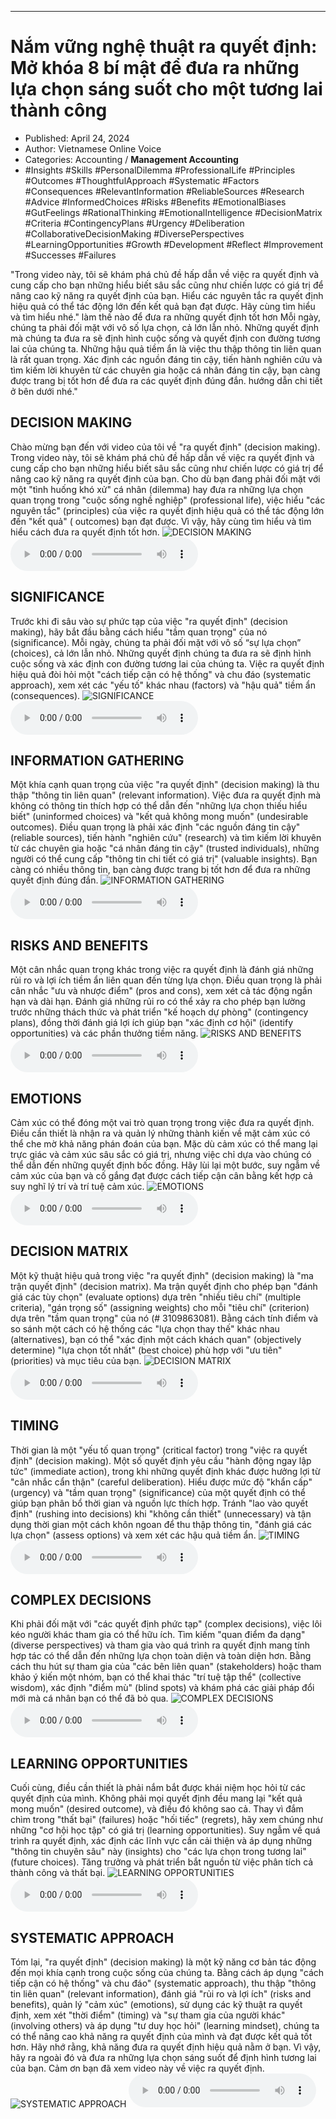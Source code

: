 
---

# Nắm vững nghệ thuật ra quyết định: Mở khóa 8 bí mật để đưa ra những lựa chọn sáng suốt cho một tương lai thành công

- Published: April 24, 2024
- Author: Vietnamese Online Voice
- Categories: Accounting / **Management Accounting**
- #Insights #Skills #PersonalDilemma #ProfessionalLife #Principles #Outcomes #ThoughtfulApproach #Systematic #Factors #Consequences #RelevantInformation #ReliableSources #Research #Advice #InformedChoices #Risks #Benefits #EmotionalBiases #GutFeelings #RationalThinking #EmotionalIntelligence #DecisionMatrix #Criteria #ContingencyPlans #Urgency #Deliberation #CollaborativeDecisionMaking #DiversePerspectives #LearningOpportunities #Growth #Development #Reflect #Improvement #Successes #Failures

"Trong video này, tôi sẽ khám phá chủ đề hấp dẫn về việc ra quyết định và cung cấp cho bạn những hiểu biết sâu sắc cũng như chiến lược có giá trị để nâng cao kỹ năng ra quyết định của bạn. Hiểu các nguyên tắc ra quyết định hiệu quả có thể tác động lớn đến kết quả bạn đạt được. Hãy cùng tìm hiểu và tìm hiểu nhé." làm thế nào để đưa ra những quyết định tốt hơn Mỗi ngày, chúng ta phải đối mặt với vô số lựa chọn, cả lớn lẫn nhỏ. Những quyết định mà chúng ta đưa ra sẽ định hình cuộc sống và quyết định con đường tương lai của chúng ta. Những hậu quả tiềm ẩn là việc thu thập thông tin liên quan là rất quan trọng. Xác định các nguồn đáng tin cậy, tiến hành nghiên cứu và tìm kiếm lời khuyên từ các chuyên gia hoặc cá nhân đáng tin cậy, bạn càng được trang bị tốt hơn để đưa ra các quyết định đúng đắn. hướng dẫn chi tiết ở bên dưới nhé."


## DECISION MAKING

Chào mừng bạn đến với video của tôi về "ra quyết định" (decision making). Trong video này, tôi sẽ khám phá chủ đề hấp dẫn về việc ra quyết định và cung cấp cho bạn những hiểu biết sâu sắc cũng như chiến lược có giá trị để nâng cao kỹ năng ra quyết định của bạn. Cho dù bạn đang phải đối mặt với một "tình huống khó xử" cá nhân (dilemma) hay đưa ra những lựa chọn quan trọng trong "cuộc sống nghề nghiệp" (professional life), việc hiểu "các nguyên tắc" (principles) của việc ra quyết định hiệu quả có thể tác động lớn đến "kết quả" ( outcomes) bạn đạt được. Vì vậy, hãy cùng tìm hiểu và tìm hiểu cách đưa ra quyết định tốt hơn.
![DECISION MAKING](https://http-archiver-apis-production-80.schnworks.com/storage/images/transitions/2024-04-24/transition-10400387021-Montserrat-SemiBold-7B1FA2.jpg)
<audio controls>
    <source src="https://http-archiver-apis-production-80.schnworks.com/storage/audio/file-18225714247.mp3" type="audio/mpeg">
</audio>



## SIGNIFICANCE

Trước khi đi sâu vào sự phức tạp của việc "ra quyết định" (decision making), hãy bắt đầu bằng cách hiểu "tầm quan trọng" của nó (significance). Mỗi ngày, chúng ta phải đối mặt với vô số “sự lựa chọn” (choices), cả lớn lẫn nhỏ. Những quyết định chúng ta đưa ra sẽ định hình cuộc sống và xác định con đường tương lai của chúng ta. Việc ra quyết định hiệu quả đòi hỏi một "cách tiếp cận có hệ thống" và chu đáo (systematic approach), xem xét các "yếu tố" khác nhau (factors) và "hậu quả" tiềm ẩn (consequences).
![SIGNIFICANCE](https://http-archiver-apis-production-80.schnworks.com/storage/images/transitions/2024-04-24/transition-27637084882-Montserrat-Bold-303F9F.jpg)
<audio controls>
    <source src="https://http-archiver-apis-production-80.schnworks.com/storage/audio/file-11793590559.mp3" type="audio/mpeg">
</audio>



## INFORMATION GATHERING

Một khía cạnh quan trọng của việc "ra quyết định" (decision making) là thu thập "thông tin liên quan" (relevant information). Việc đưa ra quyết định mà không có thông tin thích hợp có thể dẫn đến "những lựa chọn thiếu hiểu biết" (uninformed choices) và "kết quả không mong muốn" (undesirable outcomes). Điều quan trọng là phải xác định "các nguồn đáng tin cậy" (reliable sources), tiến hành "nghiên cứu" (research) và tìm kiếm lời khuyên từ các chuyên gia hoặc "cá nhân đáng tin cậy" (trusted individuals), những người có thể cung cấp "thông tin chi tiết có giá trị" (valuable insights). Bạn càng có nhiều thông tin, bạn càng được trang bị tốt hơn để đưa ra những quyết định đúng đắn.
![INFORMATION GATHERING](https://http-archiver-apis-production-80.schnworks.com/storage/images/transitions/2024-04-24/transition-850937398-Montserrat-Medium-673AB7.jpg)
<audio controls>
    <source src="https://http-archiver-apis-production-80.schnworks.com/storage/audio/file-5159470936.mp3" type="audio/mpeg">
</audio>



## RISKS AND BENEFITS

Một cân nhắc quan trọng khác trong việc ra quyết định là đánh giá những rủi ro và lợi ích tiềm ẩn liên quan đến từng lựa chọn. Điều quan trọng là phải cân nhắc "ưu và nhược điểm" (pros and cons), xem xét cả tác động ngắn hạn và dài hạn. Đánh giá những rủi ro có thể xảy ra cho phép bạn lường trước những thách thức và phát triển "kế hoạch dự phòng" (contingency plans), đồng thời đánh giá lợi ích giúp bạn "xác định cơ hội" (identify opportunities) và các phần thưởng tiềm năng.
![RISKS AND BENEFITS](https://http-archiver-apis-production-80.schnworks.com/storage/images/transitions/2024-04-24/transition-27305824319-Montserrat-Bold-4A148C.jpg)
<audio controls>
    <source src="https://http-archiver-apis-production-80.schnworks.com/storage/audio/file-29894669436.mp3" type="audio/mpeg">
</audio>



## EMOTIONS

Cảm xúc có thể đóng một vai trò quan trọng trong việc đưa ra quyết định. Điều cần thiết là nhận ra và quản lý những thành kiến ​​về mặt cảm xúc có thể che mờ khả năng phán đoán của bạn. Mặc dù cảm xúc có thể mang lại trực giác và cảm xúc sâu sắc có giá trị, nhưng việc chỉ dựa vào chúng có thể dẫn đến những quyết định bốc đồng. Hãy lùi lại một bước, suy ngẫm về cảm xúc của bạn và cố gắng đạt được cách tiếp cận cân bằng kết hợp cả suy nghĩ lý trí và trí tuệ cảm xúc.
![EMOTIONS](https://http-archiver-apis-production-80.schnworks.com/storage/images/transitions/2024-04-24/transition--6790569623-Montserrat-ExtraBold-9C27B0.jpg)
<audio controls>
    <source src="https://http-archiver-apis-production-80.schnworks.com/storage/audio/file-25866821951.mp3" type="audio/mpeg">
</audio>



## DECISION MATRIX

Một kỹ thuật hiệu quả trong việc "ra quyết định" (decision making) là "ma trận quyết định" (decision matrix). Ma trận quyết định cho phép bạn "đánh giá các tùy chọn" (evaluate options) dựa trên "nhiều tiêu chí" (multiple criteria), "gán trọng số" (assigning weights) cho mỗi "tiêu chí" (criterion) dựa trên "tầm quan trọng" của nó (# 3109863081). Bằng cách tính điểm và so sánh một cách có hệ thống các "lựa chọn thay thế" khác nhau (alternatives), bạn có thể "xác định một cách khách quan" (objectively determine) "lựa chọn tốt nhất" (best choice) phù hợp với "ưu tiên" (priorities) và mục tiêu của bạn.
![DECISION MATRIX](https://http-archiver-apis-production-80.schnworks.com/storage/images/transitions/2024-04-24/transition-1886234374-Montserrat-Medium-1A237E.jpg)
<audio controls>
    <source src="https://http-archiver-apis-production-80.schnworks.com/storage/audio/file-22579897239.mp3" type="audio/mpeg">
</audio>



## TIMING

Thời gian là một "yếu tố quan trọng" (critical factor) trong "việc ra quyết định" (decision making). Một số quyết định yêu cầu "hành động ngay lập tức" (immediate action), trong khi những quyết định khác được hưởng lợi từ "cân nhắc cẩn thận" (careful deliberation). Hiểu được mức độ "khẩn cấp" (urgency) và "tầm quan trọng" (significance) của một quyết định có thể giúp bạn phân bổ thời gian và nguồn lực thích hợp. Tránh "lao vào quyết định" (rushing into decisions) khi "không cần thiết" (unnecessary) và tận dụng thời gian một cách khôn ngoan để thu thập thông tin, "đánh giá các lựa chọn" (assess options) và xem xét các hậu quả tiềm ẩn.
![TIMING](https://http-archiver-apis-production-80.schnworks.com/storage/images/transitions/2024-04-24/transition-12631308458-Montserrat-Thin-512DA8.jpg)
<audio controls>
    <source src="https://http-archiver-apis-production-80.schnworks.com/storage/audio/file-18514092363.mp3" type="audio/mpeg">
</audio>



## COMPLEX DECISIONS

Khi phải đối mặt với "các quyết định phức tạp" (complex decisions), việc lôi kéo người khác tham gia có thể hữu ích. Tìm kiếm "quan điểm đa dạng" (diverse perspectives) và tham gia vào quá trình ra quyết định mang tính hợp tác có thể dẫn đến những lựa chọn toàn diện và toàn diện hơn. Bằng cách thu hút sự tham gia của "các bên liên quan" (stakeholders) hoặc tham khảo ý kiến ​​một nhóm, bạn có thể khai thác "trí tuệ tập thể" (collective wisdom), xác định "điểm mù" (blind spots) và khám phá các giải pháp đổi mới mà cá nhân bạn có thể đã bỏ qua.
![COMPLEX DECISIONS](https://http-archiver-apis-production-80.schnworks.com/storage/images/transitions/2024-04-24/transition--30761922881-Montserrat-ExtraBold-512DA8.jpg)
<audio controls>
    <source src="https://http-archiver-apis-production-80.schnworks.com/storage/audio/file-6409500513.mp3" type="audio/mpeg">
</audio>



## LEARNING OPPORTUNITIES

Cuối cùng, điều cần thiết là phải nắm bắt được khái niệm học hỏi từ các quyết định của mình. Không phải mọi quyết định đều mang lại "kết quả mong muốn" (desired outcome), và điều đó không sao cả. Thay vì đắm chìm trong "thất bại" (failures) hoặc "hối tiếc" (regrets), hãy xem chúng như những "cơ hội học tập" có giá trị (learning opportunities). Suy ngẫm về quá trình ra quyết định, xác định các lĩnh vực cần cải thiện và áp dụng những "thông tin chuyên sâu" này (insights) cho "các lựa chọn trong tương lai" (future choices). Tăng trưởng và phát triển bắt nguồn từ việc phân tích cả thành công và thất bại.
![LEARNING OPPORTUNITIES](https://http-archiver-apis-production-80.schnworks.com/storage/images/transitions/2024-04-24/transition--38630638020-Montserrat-Bold-4A148C.jpg)
<audio controls>
    <source src="https://http-archiver-apis-production-80.schnworks.com/storage/audio/file-6437928580.mp3" type="audio/mpeg">
</audio>



## SYSTEMATIC APPROACH

Tóm lại, "ra quyết định" (decision making) là một kỹ năng cơ bản tác động đến mọi khía cạnh trong cuộc sống của chúng ta. Bằng cách áp dụng "cách tiếp cận có hệ thống" và chu đáo" (systematic approach), thu thập "thông tin liên quan" (relevant information), đánh giá "rủi ro và lợi ích" (risks and benefits), quản lý "cảm xúc" (emotions), sử dụng các kỹ thuật ra quyết định, xem xét "thời điểm" (timing) và "sự tham gia của người khác" (involving others) và áp dụng "tư duy học hỏi" (learning mindset), chúng ta có thể nâng cao khả năng ra quyết định của mình và đạt được kết quả tốt hơn. Hãy nhớ rằng, khả năng đưa ra quyết định hiệu quả nằm ở bạn. Vì vậy, hãy ra ngoài đó và đưa ra những lựa chọn sáng suốt để định hình tương lai của bạn. Cảm ơn bạn đã xem video này về việc ra quyết định.
![SYSTEMATIC APPROACH](https://http-archiver-apis-production-80.schnworks.com/storage/images/transitions/2024-04-24/transition-12827763890-Montserrat-Bold-7B1FA2.jpg)
<audio controls>
    <source src="https://http-archiver-apis-production-80.schnworks.com/storage/audio/file-31400770698.mp3" type="audio/mpeg">
</audio>

